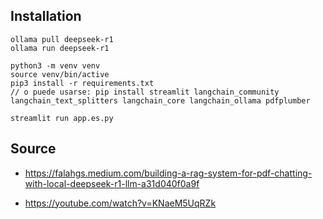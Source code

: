 ## Installation

```
ollama pull deepseek-r1
ollama run deepseek-r1

python3 -m venv venv
source venv/bin/active
pip3 install -r requirements.txt
// o puede usarse: pip install streamlit langchain_community langchain_text_splitters langchain_core langchain_ollama pdfplumber

streamlit run app.es.py

```

## Source

- https://falahgs.medium.com/building-a-rag-system-for-pdf-chatting-with-local-deepseek-r1-llm-a31d040f0a9f

- https://youtube.com/watch?v=KNaeM5UqRZk